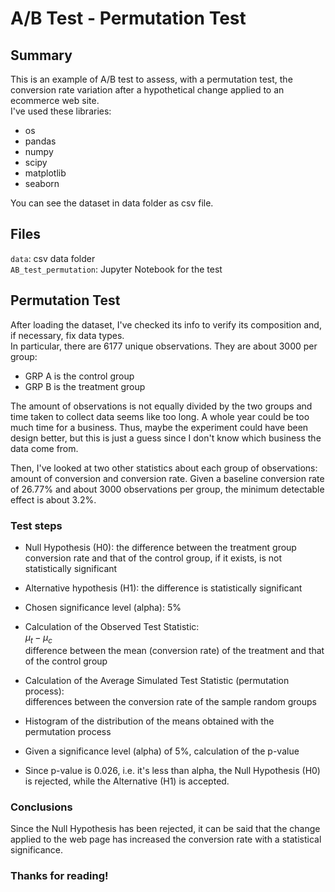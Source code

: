 # A/B Test - Permutation Test

## Summary

This is an example of A/B test to assess, with a permutation test, the conversion rate variation after a hypothetical change applied to an ecommerce web site.  
I've used these libraries:
* os
* pandas
* numpy
* scipy
* matplotlib
* seaborn

You can see the dataset in data folder as csv file.

## Files
```data```: csv data folder  
```AB_test_permutation```: Jupyter Notebook for the test

## Permutation Test

After loading the dataset, I've checked its info to verify its composition and, if necessary, fix data types.  
In particular, there are 6177 unique observations. They are about 3000 per group:
* GRP A is the control group
* GRP B is the treatment group

The amount of observations is not equally divided by the two groups and time taken to collect data seems like too long. A whole year could be too much time for a business. Thus, maybe the experiment could have been design better, but this is just a guess since I don't know which business the data come from.

Then, I've looked at two other statistics about each group of observations: amount of conversion and conversion rate.
Given a baseline conversion rate of 26.77% and about 3000 observations per group, the minimum detectable effect is about 3.2%.

### Test steps

* Null Hypothesis (H0): the difference between the treatment group conversion rate and that of the control group, if it exists, is not statistically significant

* Alternative hypothesis (H1): the difference is statistically significant

* Chosen significance level (alpha): 5%

* Calculation of the Observed Test Statistic:  
$\mu_{t}-\mu_{c}$  
difference between the mean (conversion rate) of the treatment and that of the control group

* Calculation of the Average Simulated Test Statistic (permutation process):  
differences between the conversion rate of the sample random groups

* Histogram of the distribution of the means obtained with the permutation process

* Given a significance level (alpha) of 5%, calculation of the p-value

* Since p-value is 0.026, i.e. it's less than alpha, the Null Hypothesis (H0) is rejected, while the Alternative (H1) is accepted.

### Conclusions

Since the Null Hypothesis has been rejected, it can be said that the change applied to the web page has increased the conversion rate with a statistical significance.

### Thanks for reading!